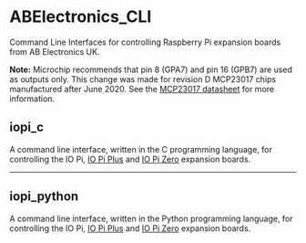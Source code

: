 # ABElectronics_CLI
Command Line Interfaces for controlling Raspberry Pi expansion boards from AB Electronics UK.

**Note:** Microchip recommends that pin 8 (GPA7) and pin 16 (GPB7) are used as outputs only.  This change was made for revision D MCP23017 chips manufactured after June 2020. See the [MCP23017 datasheet](https://www.abelectronics.co.uk/docs/pdf/microchip-mcp23017.pdf) for more information.

## iopi_c

A command line interface, written in the C programming language, for controlling the IO Pi, [IO Pi Plus](https://www.abelectronics.co.uk/p/54/io-pi-plus) and [IO Pi Zero](https://www.abelectronics.co.uk/kb/article/1098/io-pi-zero) expansion boards.

---

## iopi_python

A command line interface, written in the Python programming language, for controlling the IO Pi, [IO Pi Plus](https://www.abelectronics.co.uk/p/54/io-pi-plus) and [IO Pi Zero](https://www.abelectronics.co.uk/kb/article/1098/io-pi-zero) expansion boards.